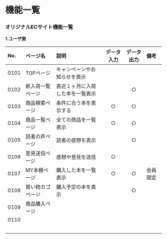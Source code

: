 # 機能一覧
### オリジナルECサイト機能一覧
**1.ユーザ側**

|No.|ページ名|説明|データ入力|データ出力|備考|
|:---|:---|:---|:---:|:---:|:---|
|0101|TOPページ|キャンペーンやお知らせを表示||||
|0102|新入荷一覧ページ|直近１ヶ月に入荷した本を一覧表示||○||
|0103|商品検索ページ|条件に合う本を表示する|○|○||
|0104|商品一覧ページ|全ての商品を一覧表示|○|○||
|0105|読者の声ページ|読者の感想を表示||○||
|0106|意見送信ページ|感想や意見を送信|○|||
|0107|MY本棚ページ|購入した本を一覧表示|○|○|会員限定|
|0108|買い物カゴページ|購入予定の本を表示||○||
|0109|商品購入ページ|||||
|0110||||||
|||||||
|||||||
|||||||
|||||||
|||||||
